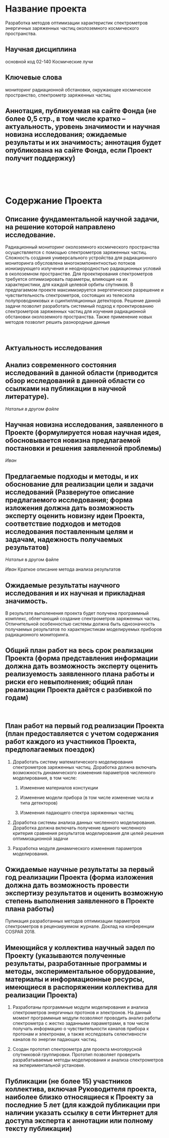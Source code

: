 Название проекта
================

Разработка методов оптимизации характеристик спектрометров энергичных заряженных
частиц околоземного космического пространства.

Научная дисциплина
------------------

основной код 02-140 Космические лучи

Ключевые слова 
---------------

мониторинг радиационной обстановки, окружающее космическое пространство,
спектрометр заряженных частиц

Аннотация, публикуемая на сайте Фонда (не более 0,5 стр., в том числе кратко – актуальность, уровень значимости и научная новизна исследования; ожидаемые результаты и их значимость; аннотация будет опубликована на сайте Фонда, если Проект получит поддержку)
-----------------------------------------------------------------------------------------------------------------------------------------------------------------------------------------------------------------------------------------------------------------

 

 

Содержание Проекта
==================

Описание фундаментальной научной задачи, на решение которой направлено исследование.
------------------------------------------------------------------------------------

Радиационный мониторинг околоземного космического пространства осуществляется с помощью спектрометров заряженных частиц. Сложность создания универсального устройства для радиационного мониторинга обусловлена многокомпонентностью потоков ионизирующего излучения и неоднородностью радиационных условий в околоземном пространстве. Для проектирования спектрометров требуется оптимизировать параметры, влияющие на их характеристики, для каждой целевой орбиты спутников. В предлагаемом проекте максимизируется энергетическое разрешение и чувствительность спектрометров, состоящих из телескопа полупроводниковых и сцинтилляционных детекторов. Решение данной задачи позволит разработать системный подход к проектированию спектрометров заряженных частиц для изучения радиационной обстановки околоземного пространства. Также применение новых методов позволит решить  разнородные данные 

 

Актуальность исследования
-------------------------

Анализ современного состояния исследований в данной области (приводится обзор исследований в данной области со ссылками на публикации в научной литературе).
------------------------------------------------------------------------------------------------------------------------------------------------------------

*Наталья в другом файле*

Научная новизна исследования, заявленного в Проекте (формулируется новая научная идея, обосновывается новизна предлагаемой постановки и решения заявленной проблемы)
--------------------------------------------------------------------------------------------------------------------------------------------------------------------

*Иван*

Предлагаемые подходы и методы, и их обоснование для реализации цели и задачи исследований (Развернутое описание предлагаемого исследования; форма изложения должна дать возможность эксперту оценить новизну идеи Проекта, соответствие подходов и методов исследования поставленным целям и задачам, надежность получаемых результатов)
----------------------------------------------------------------------------------------------------------------------------------------------------------------------------------------------------------------------------------------------------------------------------------------------------------------------------------------

*Наталья* в другом файле

*Иван* Краткое описание метода анализа результатов

Ожидаемые результаты научного исследования и их научная и прикладная значимость.
--------------------------------------------------------------------------------

В результате выполенения проекта будет получена программный комплекс, облегчающий создание спектрометров заряженных частиц. Отличительной особенностью системы должна быть однозначность получаемых результатов по характеристикам моделируемых приборов радиационного мониторинга.

Общий план работ на весь срок реализации Проекта (форма представления информации должна дать возможность эксперту оценить реализуемость заявленного плана работы и риски его невыполнения; общий план реализации Проекта даётся с разбивкой по годам)
-----------------------------------------------------------------------------------------------------------------------------------------------------------------------------------------------------------------------------------------------------

 

План работ на первый год реализации Проекта (план предоставляется с учетом содержания работ каждого из участников Проекта, предполагаемых поездок)
--------------------------------------------------------------------------------------------------------------------------------------------------

1.  Доработать систему математического моделирования спектрометров заряженных частиц. Доработка должна включать возможность динамического изменения параметров численного моделирования, в том числе:

    1.  Изменение материалов констукции

    2.  Изменение модели прибора (в том числе изменение числа и типа детекторов)

    3.  Изменения падающего спектра заряженных частиц

2.  Доработка системы анализа данных численного моделирования. Доработка должна включать получение единого численного критерия сравнения результатов моделирования для целей решения оптимизационной задачи

3.  Разработка модуля динамического изменения параметров моделирования.

Ожидаемые научные результаты за первый год реализации Проекта (форма изложения должна дать возможность провести экспертизу результатов и оценить возможную степень выполнения заявленного в Проекте плана работы)
-----------------------------------------------------------------------------------------------------------------------------------------------------------------------------------------------------------------

Пуликация разработанных методов оптимизации параметров спектрометров в рецензируемом журнале. Доклад на конференции COSPAR 2018.

Имеющийся у коллектива научный задел по Проекту (указываются полученные результаты, разработанные программы и методы, экспериментальное оборудование, материалы и информационные ресурсы, имеющиеся в распоряжении коллектива для реализации Проекта)
-----------------------------------------------------------------------------------------------------------------------------------------------------------------------------------------------------------------------------------------------------

1.  Разработаны программные модули моделирования и анализа спектрометров энергичных протонов и электронов. На данный момент программные модули позволяют проводить анализ работы спектрометра с жестко заданными параметрами, в том числе получать информацию о чувствительности каналов прибора к  протонам и электронам, а также исследовать селективности каналов по энергии падающих частиц.

2.  Создан прототип спектрометра для проекта многоярусной спутниковой группировки. Прототип позволяет проверить разрабатываемые методы моделирования и анализа спектрометров на экпериментальной установке.

Публикации (не более 15) участников коллектива, включая Руководителя проекта, наиболее близко относящиеся к Проекту за последние 5 лет (для каждой публикации при наличии указать ссылку в сети Интернет для доступа эксперта к аннотации или полному тексту публикации)
------------------------------------------------------------------------------------------------------------------------------------------------------------------------------------------------------------------------------------------------------------------------

 
